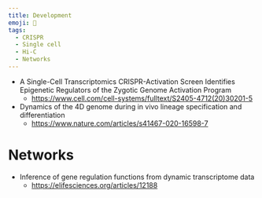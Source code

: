 ```yaml
---
title: Development
emoji: 🧬
tags:
  - CRISPR
  - Single cell
  - Hi-C
  - Networks
---
```


* A Single-Cell Transcriptomics CRISPR-Activation Screen Identifies Epigenetic Regulators of the Zygotic Genome Activation Program
  - https://www.cell.com/cell-systems/fulltext/S2405-4712(20)30201-5
* Dynamics of the 4D genome during in vivo lineage specification and differentiation
  - https://www.nature.com/articles/s41467-020-16598-7

# Networks
* Inference of gene regulation functions from dynamic transcriptome data
  - https://elifesciences.org/articles/12188
